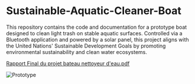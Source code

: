 # Sustainable-Aquatic-Cleaner-Boat
This repository contains the code and documentation for a prototype boat designed to clean light trash on stable aquatic surfaces. Controlled via a Bluetooth application and powered by a solar panel, this project aligns with the United Nations' Sustainable Development Goals by promoting environmental sustainability and clean water ecosystems.

[Rapport Final du projet bateau nettoyeur d'eau.pdf](https://github.com/user-attachments/files/17534751/Rapport.Final.du.projet.bateau.nettoyeur.d.eau.pdf)

![Prototype](https://github.com/user-attachments/assets/b7060ed0-6fa2-46b0-984a-1840d9c24c84)

